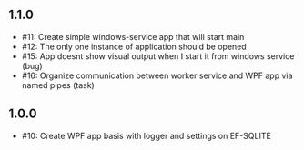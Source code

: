 ## 1.1.0

- #11: Create simple windows-service app that will start main
- #12: The only one instance of application should be opened
- #15: App doesnt show visual output when I start it from windows service (bug)
- #16: Organize communication between worker service and WPF app via named pipes (task)

## 1.0.0

- #10: Create WPF app basis with logger and settings on EF-SQLITE